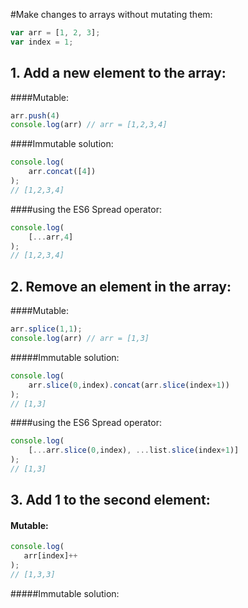 #Make changes to arrays without mutating them:

``` javascript
var arr = [1, 2, 3];
var index = 1;
```
## 1. Add a new element to the array:

####Mutable:
``` javascript
arr.push(4) 
console.log(arr) // arr = [1,2,3,4]
```

####Immutable solution:
``` javascript
console.log(        
    arr.concat([4])         
); 
// [1,2,3,4]
```
####using the ES6 Spread operator:
``` javascript
console.log(
    [...arr,4]             
); 
// [1,2,3,4]
```

## 2. Remove an element in the array:

####Mutable:
``` javascript
arr.splice(1,1);
console.log(arr) // arr = [1,3]
```

#####Immutable solution:
``` javascript
console.log(       
    arr.slice(0,index).concat(arr.slice(index+1))      
); 
// [1,3]
````
####using the ES6 Spread operator:
``` javascript
console.log(       
    [...arr.slice(0,index), ...list.slice(index+1)]       
); 
// [1,3]
```

## 3. Add 1 to the second element:

#### Mutable:
``` javascript
console.log(       
   arr[index]++     
); 
// [1,3,3]
```
#####Immutable solution:

